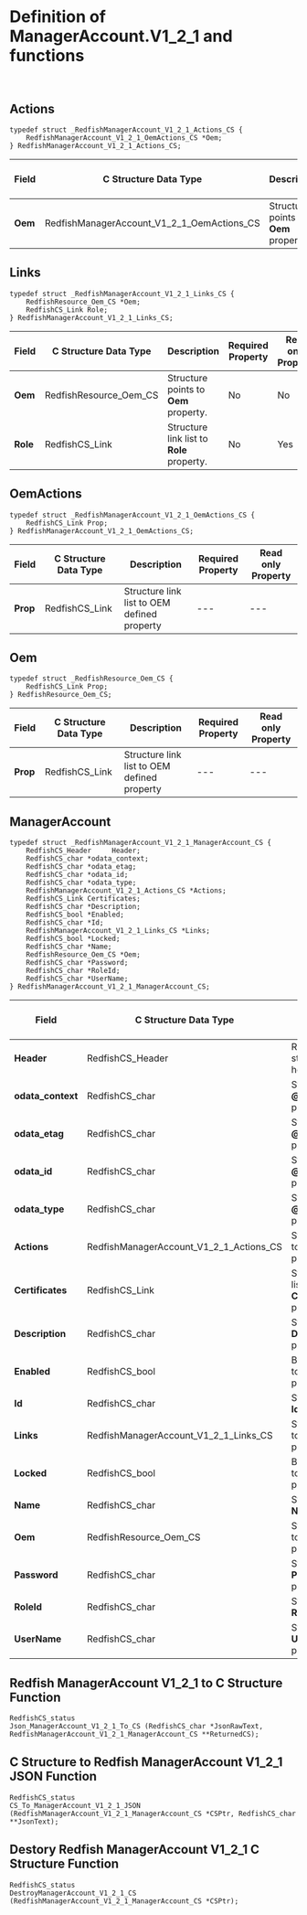 # Definition of ManagerAccount.V1_2_1 and functions<br><br>

## Actions
    typedef struct _RedfishManagerAccount_V1_2_1_Actions_CS {
        RedfishManagerAccount_V1_2_1_OemActions_CS *Oem;
    } RedfishManagerAccount_V1_2_1_Actions_CS;

|Field |C Structure Data Type|Description |Required Property|Read only Property
| ---  | --- | --- | --- | ---
|**Oem**|RedfishManagerAccount_V1_2_1_OemActions_CS| Structure points to **Oem** property.| No| No


## Links
    typedef struct _RedfishManagerAccount_V1_2_1_Links_CS {
        RedfishResource_Oem_CS *Oem;
        RedfishCS_Link Role;
    } RedfishManagerAccount_V1_2_1_Links_CS;

|Field |C Structure Data Type|Description |Required Property|Read only Property
| ---  | --- | --- | --- | ---
|**Oem**|RedfishResource_Oem_CS| Structure points to **Oem** property.| No| No
|**Role**|RedfishCS_Link| Structure link list to **Role** property.| No| Yes


## OemActions
    typedef struct _RedfishManagerAccount_V1_2_1_OemActions_CS {
        RedfishCS_Link Prop;
    } RedfishManagerAccount_V1_2_1_OemActions_CS;

|Field |C Structure Data Type|Description |Required Property|Read only Property
| ---  | --- | --- | --- | ---
|**Prop**|RedfishCS_Link| Structure link list to OEM defined property| ---| ---


## Oem
    typedef struct _RedfishResource_Oem_CS {
        RedfishCS_Link Prop;
    } RedfishResource_Oem_CS;

|Field |C Structure Data Type|Description |Required Property|Read only Property
| ---  | --- | --- | --- | ---
|**Prop**|RedfishCS_Link| Structure link list to OEM defined property| ---| ---


## ManagerAccount
    typedef struct _RedfishManagerAccount_V1_2_1_ManagerAccount_CS {
        RedfishCS_Header     Header;
        RedfishCS_char *odata_context;
        RedfishCS_char *odata_etag;
        RedfishCS_char *odata_id;
        RedfishCS_char *odata_type;
        RedfishManagerAccount_V1_2_1_Actions_CS *Actions;
        RedfishCS_Link Certificates;
        RedfishCS_char *Description;
        RedfishCS_bool *Enabled;
        RedfishCS_char *Id;
        RedfishManagerAccount_V1_2_1_Links_CS *Links;
        RedfishCS_bool *Locked;
        RedfishCS_char *Name;
        RedfishResource_Oem_CS *Oem;
        RedfishCS_char *Password;
        RedfishCS_char *RoleId;
        RedfishCS_char *UserName;
    } RedfishManagerAccount_V1_2_1_ManagerAccount_CS;

|Field |C Structure Data Type|Description |Required Property|Read only Property
| ---  | --- | --- | --- | ---
|**Header**|RedfishCS_Header|Redfish C structure header|---|---
|**odata_context**|RedfishCS_char| String pointer to **@odata.context** property.| No| No
|**odata_etag**|RedfishCS_char| String pointer to **@odata.etag** property.| No| No
|**odata_id**|RedfishCS_char| String pointer to **@odata.id** property.| Yes| No
|**odata_type**|RedfishCS_char| String pointer to **@odata.type** property.| Yes| No
|**Actions**|RedfishManagerAccount_V1_2_1_Actions_CS| Structure points to **Actions** property.| No| No
|**Certificates**|RedfishCS_Link| Structure link list to **Certificates** property.| No| Yes
|**Description**|RedfishCS_char| String pointer to **Description** property.| No| Yes
|**Enabled**|RedfishCS_bool| Boolean pointer to **Enabled** property.| No| No
|**Id**|RedfishCS_char| String pointer to **Id** property.| Yes| Yes
|**Links**|RedfishManagerAccount_V1_2_1_Links_CS| Structure points to **Links** property.| No| No
|**Locked**|RedfishCS_bool| Boolean pointer to **Locked** property.| No| No
|**Name**|RedfishCS_char| String pointer to **Name** property.| Yes| Yes
|**Oem**|RedfishResource_Oem_CS| Structure points to **Oem** property.| No| No
|**Password**|RedfishCS_char| String pointer to **Password** property.| No| No
|**RoleId**|RedfishCS_char| String pointer to **RoleId** property.| No| No
|**UserName**|RedfishCS_char| String pointer to **UserName** property.| No| No
## Redfish ManagerAccount V1_2_1 to C Structure Function
    RedfishCS_status
    Json_ManagerAccount_V1_2_1_To_CS (RedfishCS_char *JsonRawText, RedfishManagerAccount_V1_2_1_ManagerAccount_CS **ReturnedCS);

## C Structure to Redfish ManagerAccount V1_2_1 JSON Function
    RedfishCS_status
    CS_To_ManagerAccount_V1_2_1_JSON (RedfishManagerAccount_V1_2_1_ManagerAccount_CS *CSPtr, RedfishCS_char **JsonText);

## Destory Redfish ManagerAccount V1_2_1 C Structure Function
    RedfishCS_status
    DestroyManagerAccount_V1_2_1_CS (RedfishManagerAccount_V1_2_1_ManagerAccount_CS *CSPtr);

